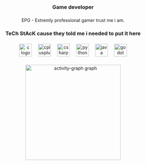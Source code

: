<h3 align="center">Game developer</h3>

###

<p align="center">EPG - Extremly professional gamer trust me i am.</p>

###

<p align="left"></p>

###

<p align="left"></p>

###

<h3 align="center">TeCh StAcK cause they told me i needed to put it here</h3>

###

<div align="center">
  <img src="https://cdn.jsdelivr.net/gh/devicons/devicon/icons/c/c-original.svg" height="40" alt="c logo"  />
  <img width="12" />
  <img src="https://cdn.jsdelivr.net/gh/devicons/devicon/icons/cplusplus/cplusplus-original.svg" height="40" alt="cplusplus logo"  />
  <img width="12" />
  <img src="https://cdn.jsdelivr.net/gh/devicons/devicon/icons/csharp/csharp-original.svg" height="40" alt="csharp logo"  />
  <img width="12" />
  <img src="https://cdn.jsdelivr.net/gh/devicons/devicon/icons/python/python-original.svg" height="40" alt="python logo"  />
  <img width="12" />
  <img src="https://cdn.jsdelivr.net/gh/devicons/devicon/icons/java/java-original.svg" height="40" alt="java logo"  />
  <img width="12" />
  <img src="https://cdn.jsdelivr.net/gh/devicons/devicon/icons/godot/godot-original.svg" height="40" alt="godot logo"  />
</div>

###

<p align="left"></p>

###

<p align="left"></p>

###

<div align="center">
  <img src="https://github-readme-activity-graph.vercel.app/graph?username=PlayerSaturn0&radius=5&theme=github-dark&area=true&order=5&hide_border=true&hide_title=false" height="300" alt="activity-graph graph"  />
</div>

###
